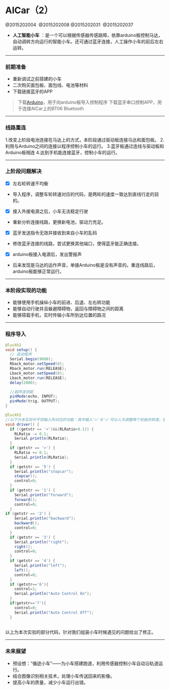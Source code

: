 # AICar（2）

@2015202004  @2015202008  @2015202031  @2015202037


- **人工智能小车** ：是一个可以根据传感器传感路障，依靠arduino板控制马达，自动调转方向运行的智能小车。还可通过蓝牙连接，人工操作小车的前后左右运转。

-------------------
### 前期准备
- 重新调试之前搭建的小车
- 二次购买面包板、面包线、电池等材料
- 下载链接蓝牙的APP
> 下载[Arduino](https://www.arduino.cc)，用于向arduino板导入控制程序
> 下载蓝牙串口控制APP，用于连接AICar上的BT06 Bluetooth


------------------
### 线路重连
1.改变上阶段电池连接在马达上的方式，本阶段通过驱动板连接马达和面包板。
2.利用与Arduino之间的连接以程序控制小车的运行。 
3.蓝牙板通过连线与驱动板和Arduino板相连
4.达到手机能连接蓝牙，控制小车的运行。


------------------
### 上阶段问题解决
- [x] 左右轮转速不均衡
- 导入程序，调整车轮转速对应的代码，是两轮的速度一致达到直线行走的目的。
- [x] 接入外接电源之后，小车无法稳定行驶
- 重新分析连接线路，更换新电池，驱动力充足。
- [x] 蓝牙发送指令无效并接收到来自小车的乱码
- 修改蓝牙连接的线路，尝试更换其他端口，使得蓝牙能正确连接。
- [x] arduino板接入电源后，发出警报声
- 后来发现是马达的运作声音，单接Arduino板是没有声音的。重连线路后，arduino板能够正常运行。

------------------
### 本阶段实现的功能
- 能够使用手机操纵小车的前进、后退、左右转功能
- 能够自动行驶并且躲避障碍物，返回与障碍物之间的距离
- 能够搭载手机，实时传输小车所到达位置的路况

------------------
### 程序导入

```java
@luckh2
void setup() {
  // 启动程序
  Serial.begin(9600);    
  Rback_motor.setSpeed(0);
  Rback_motor.run(RELEASE);
  Lback_motor.setSpeed(0);
  Lback_motor.run(RELEASE);
  delay(2000);

  //超声波测距
  pinMode(echo, INPUT);
  pinMode(trig, OUTPUT);
}

```

```java
@luckh2
//以下为本实验中不同输入所对应的功能：其中输入'>'与'<'可以人为调整两个轮胎的转速，使得小车能够直线运行
void driver() {
  if ((getstr == '<')&&(RLRatio>0.1)) {
    RLRatio -= 0.1;
    Serial.println(RLRatio);
  }  
  if (getstr == '>') {
    RLRatio += 0.1;
    Serial.println(RLRatio);
  }  
  if (getstr == '5') {
    Serial.println("stopcar");
    stopcar();
    control=0;
  }
  if (getstr == '1') {
    Serial.println("forward");
    forward();
    control=0;
  }
if (getstr == '2') {
    Serial.println("backward");
    backward();
    control=0;
  }
  if (getstr == '3') {
    Serial.println("right");
    right();
    control=0;
  }
  if (getstr == '4') {
    Serial.println("left");
    left();
    control=0;
  }
  if (getstr=='6'){
    control=1;
    Serial.println("Auto Control On");
  }
  if(getstr=='7'){
    control=0;
    Serial.println("Auto Control Off");
  }
 
```
以上为本次实验的部分代码，针对我们组装小车时候遇见的问题给出了修正。





------------------
### 未来展望
- 预设想：“循迹小车”——为小车搭建跑道，利用传感器控制小车自动沿轨道运行。
- 结合图像识别相关技术，处理小车传送回来的影像。
- 提高小车的质量，减少小车运行出错。

